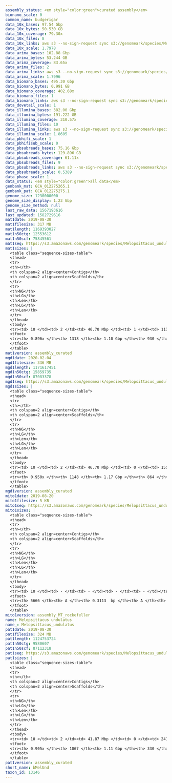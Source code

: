 ```yaml
---
assembly_status: <em style="color:green">curated assembly</em>
bionano_scale: 0
common_name: budgerigar
data_10x_bases: 97.54 Gbp
data_10x_bytes: 50.530 GB
data_10x_coverage: 79.30x
data_10x_files: 8
data_10x_links: aws s3 --no-sign-request sync s3://genomeark/species/Melopsittacus_undulatus/bMelUnd1/genomic_data/10x/ .<br>
data_10x_scale: 1.7978
data_arima_bases: 102.88 Gbp
data_arima_bytes: 53.244 GB
data_arima_coverage: 83.65x
data_arima_files: 2
data_arima_links: aws s3 --no-sign-request sync s3://genomeark/species/Melopsittacus_undulatus/bMelUnd1/genomic_data/arima/ .<br>
data_arima_scale: 1.7996
data_bionano_bases: 495.30 Gbp
data_bionano_bytes: 0.991 GB
data_bionano_coverage: 402.68x
data_bionano_files: 1
data_bionano_links: aws s3 --no-sign-request sync s3://genomeark/species/Melopsittacus_undulatus/bMelUnd1/genomic_data/bionano/ .<br>
data_dovetail_scale: 1
data_illumina_bases: 382.00 Gbp
data_illumina_bytes: 191.222 GB
data_illumina_coverage: 310.57x
data_illumina_files: 10
data_illumina_links: aws s3 --no-sign-request sync s3://genomeark/species/Melopsittacus_undulatus/bMelUnd2/genomic_data/illumina/ .<br>aws s3 --no-sign-request sync s3://genomeark/species/Melopsittacus_undulatus/bMelUnd3/genomic_data/illumina/ .<br>
data_illumina_scale: 1.8605
data_pbhifi_scale: 1
data_pbhifisub_scale: 0
data_pbsubreads_bases: 75.16 Gbp
data_pbsubreads_bytes: 129.896 GB
data_pbsubreads_coverage: 61.11x
data_pbsubreads_files: 9
data_pbsubreads_links: aws s3 --no-sign-request sync s3://genomeark/species/Melopsittacus_undulatus/bMelUnd1/genomic_data/pacbio/ . --exclude "*ccs*bam*"<br>
data_pbsubreads_scale: 0.5389
data_phase_scale: 1
data_status: <em style="color:green">all data</em>
genbank_mat: GCA_012275265.1
genbank_pat: GCA_012275275.1
genome_size: 1230000000
genome_size_display: 1.23 Gbp
genome_size_method: null
last_raw_data: 1567193616
last_updated: 1582729616
mat1date: 2019-08-30
mat1filesize: 317 MB
mat1length: 1169393027
mat1n50ctg: 12553612
mat1n50scf: 75845561
mat1seq: https://s3.amazonaws.com/genomeark/species/Melopsittacus_undulatus/bMelUnd1/assembly_curated/bMelUnd1.mat.decon.20190830.fasta.gz
mat1sizes: |
  <table class="sequence-sizes-table">
  <thead>
  <tr>
  <th></th>
  <th colspan=2 align=center>Contigs</th>
  <th colspan=2 align=center>Scaffolds</th>
  </tr>
  <tr>
  <th>NG</th>
  <th>LG</th>
  <th>Len</th>
  <th>LG</th>
  <th>Len</th>
  </tr>
  </thead>
  <tbody>
  <tr><td> 10 </td><td> 2 </td><td> 46.70 Mbp </td><td> 1 </td><td> 113.31 Mbp </td></tr>  <tr><td> 20 </td><td> 5 </td><td> 37.80 Mbp </td><td> 2 </td><td> 88.75 Mbp </td></tr>  <tr><td> 30 </td><td> 8 </td><td> 36.32 Mbp </td><td> 3 </td><td> 87.39 Mbp </td></tr>  <tr><td> 40 </td><td> 13 </td><td> 17.90 Mbp </td><td> 4 </td><td> 86.63 Mbp </td></tr>  <tr style="background-color:#cccccc;"><td> 50 </td><td> 21 </td><td style="background-color:#88ff88;"> 12.55 Mbp </td><td> 6 </td><td style="background-color:#88ff88;"> 75.85 Mbp </td></tr>  <tr><td> 60 </td><td> 34 </td><td> 7.39 Mbp </td><td> 8 </td><td> 57.50 Mbp </td></tr>  <tr><td> 70 </td><td> 57 </td><td> 4.05 Mbp </td><td> 11 </td><td> 35.30 Mbp </td></tr>  <tr><td> 80 </td><td> 112 </td><td> 1.11 Mbp </td><td> 16 </td><td> 16.16 Mbp </td></tr>  <tr><td> 90 </td><td> - </td><td> - </td><td> 46 </td><td> 0.97 Mbp </td></tr>  <tr><td> 100 </td><td> - </td><td> - </td><td> - </td><td> - </td></tr>  </tbody>
  <tfoot>
  <tr><th> 0.896x </th><th> 1318 </th><th> 1.10 Gbp </th><th> 930 </th><th> 1.17 Gbp </th></tr>
  </tfoot>
  </table>
mat1version: assembly_curated
mgd1date: 2020-02-04
mgd1filesize: 336 MB
mgd1length: 1171617451
mgd1n50ctg: 15859735
mgd1n50scf: 87083378
mgd1seq: https://s3.amazonaws.com/genomeark/species/Melopsittacus_undulatus/bMelUnd1/assembly_curated/bMelUnd1.mat.Z.cur.20200204.fasta.gz
mgd1sizes: |
  <table class="sequence-sizes-table">
  <thead>
  <tr>
  <th></th>
  <th colspan=2 align=center>Contigs</th>
  <th colspan=2 align=center>Scaffolds</th>
  </tr>
  <tr>
  <th>NG</th>
  <th>LG</th>
  <th>Len</th>
  <th>LG</th>
  <th>Len</th>
  </tr>
  </thead>
  <tbody>
  <tr><td> 10 </td><td> 2 </td><td> 46.70 Mbp </td><td> 0 </td><td> 155.07 Mbp </td></tr>  <tr><td> 20 </td><td> 5 </td><td> 37.80 Mbp </td><td> 1 </td><td> 121.02 Mbp </td></tr>  <tr><td> 30 </td><td> 8 </td><td> 36.32 Mbp </td><td> 2 </td><td> 118.16 Mbp </td></tr>  <tr><td> 40 </td><td> 13 </td><td> 21.98 Mbp </td><td> 3 </td><td> 112.75 Mbp </td></tr>  <tr style="background-color:#cccccc;"><td> 50 </td><td> 20 </td><td style="background-color:#88ff88;"> 15.86 Mbp </td><td> 5 </td><td style="background-color:#88ff88;"> 87.08 Mbp </td></tr>  <tr><td> 60 </td><td> 30 </td><td> 9.30 Mbp </td><td> 6 </td><td> 86.48 Mbp </td></tr>  <tr><td> 70 </td><td> 45 </td><td> 6.55 Mbp </td><td> 8 </td><td> 57.50 Mbp </td></tr>  <tr><td> 80 </td><td> 74 </td><td> 2.79 Mbp </td><td> 10 </td><td> 35.28 Mbp </td></tr>  <tr><td> 90 </td><td> 179 </td><td> 0.35 Mbp </td><td> 25 </td><td> 2.06 Mbp </td></tr>  <tr><td> 100 </td><td> - </td><td> - </td><td> - </td><td> - </td></tr>  </tbody>
  <tfoot>
  <tr><th> 0.950x </th><th> 1148 </th><th> 1.17 Gbp </th><th> 864 </th><th> 1.17 Gbp </th></tr>
  </tfoot>
  </table>
mgd1version: assembly_curated
mito1date: 2019-08-20
mito1filesize: 5 KB
mito1seq: https://s3.amazonaws.com/genomeark/species/Melopsittacus_undulatus/bMelUnd1/assembly_MT_rockefeller/bMelUnd1.MT.20190820.fasta.gz
mito1sizes: |
  <table class="sequence-sizes-table">
  <thead>
  <tr>
  <th></th>
  <th colspan=2 align=center>Contigs</th>
  <th colspan=2 align=center>Scaffolds</th>
  </tr>
  <tr>
  <th>NG</th>
  <th>LG</th>
  <th>Len</th>
  <th>LG</th>
  <th>Len</th>
  </tr>
  </thead>
  <tbody>
  <tr><td> 10 </td><td> - </td><td> - </td><td> - </td><td> - </td></tr>  <tr><td> 20 </td><td> - </td><td> - </td><td> - </td><td> - </td></tr>  <tr><td> 30 </td><td> - </td><td> - </td><td> - </td><td> - </td></tr>  <tr><td> 40 </td><td> - </td><td> - </td><td> - </td><td> - </td></tr>  <tr style="background-color:#cccccc;"><td> 50 </td><td> - </td><td style="background-color:#ff8888;"> - </td><td> - </td><td style="background-color:#ff8888;"> - </td></tr>  <tr><td> 60 </td><td> - </td><td> - </td><td> - </td><td> - </td></tr>  <tr><td> 70 </td><td> - </td><td> - </td><td> - </td><td> - </td></tr>  <tr><td> 80 </td><td> - </td><td> - </td><td> - </td><td> - </td></tr>  <tr><td> 90 </td><td> - </td><td> - </td><td> - </td><td> - </td></tr>  <tr><td> 100 </td><td> - </td><td> - </td><td> - </td><td> - </td></tr>  </tbody>
  <tfoot>
  <tr><th> 5666 </th><th> A </th><th> 0.3113  bp </th><th> A </th><th> 0.3113  bp </th></tr>
  </tfoot>
  </table>
mito1version: assembly_MT_rockefeller
name: Melopsittacus undulatus
name_: Melopsittacus_undulatus
pat1date: 2019-08-30
pat1filesize: 324 MB
pat1length: 1124753724
pat1n50ctg: 9580607
pat1n50scf: 87112318
pat1seq: https://s3.amazonaws.com/genomeark/species/Melopsittacus_undulatus/bMelUnd1/assembly_curated/bMelUnd1.pat.decon.20190830.fasta.gz
pat1sizes: |
  <table class="sequence-sizes-table">
  <thead>
  <tr>
  <th></th>
  <th colspan=2 align=center>Contigs</th>
  <th colspan=2 align=center>Scaffolds</th>
  </tr>
  <tr>
  <th>NG</th>
  <th>LG</th>
  <th>Len</th>
  <th>LG</th>
  <th>Len</th>
  </tr>
  </thead>
  <tbody>
  <tr><td> 10 </td><td> 2 </td><td> 41.87 Mbp </td><td> 0 </td><td> 241.60 Mbp </td></tr>  <tr><td> 20 </td><td> 6 </td><td> 25.46 Mbp </td><td> 1 </td><td> 116.19 Mbp </td></tr>  <tr><td> 30 </td><td> 11 </td><td> 21.98 Mbp </td><td> 2 </td><td> 112.71 Mbp </td></tr>  <tr><td> 40 </td><td> 18 </td><td> 14.91 Mbp </td><td> 3 </td><td> 99.20 Mbp </td></tr>  <tr style="background-color:#cccccc;"><td> 50 </td><td> 28 </td><td style="background-color:#88ff88;"> 9.58 Mbp </td><td> 4 </td><td style="background-color:#88ff88;"> 87.11 Mbp </td></tr>  <tr><td> 60 </td><td> 46 </td><td> 4.97 Mbp </td><td> 5 </td><td> 86.53 Mbp </td></tr>  <tr><td> 70 </td><td> 85 </td><td> 1.98 Mbp </td><td> 8 </td><td> 45.27 Mbp </td></tr>  <tr><td> 80 </td><td> 204 </td><td> 0.58 Mbp </td><td> 11 </td><td> 23.07 Mbp </td></tr>  <tr><td> 90 </td><td> 865 </td><td> 51.90 Kbp </td><td> 53 </td><td> 0.33 Mbp </td></tr>  <tr><td> 100 </td><td> - </td><td> - </td><td> - </td><td> - </td></tr>  </tbody>
  <tfoot>
  <tr><th> 0.905x </th><th> 1067 </th><th> 1.11 Gbp </th><th> 330 </th><th> 1.12 Gbp </th></tr>
  </tfoot>
  </table>
pat1version: assembly_curated
short_name: bMelUnd
taxon_id: 13146
---
```

